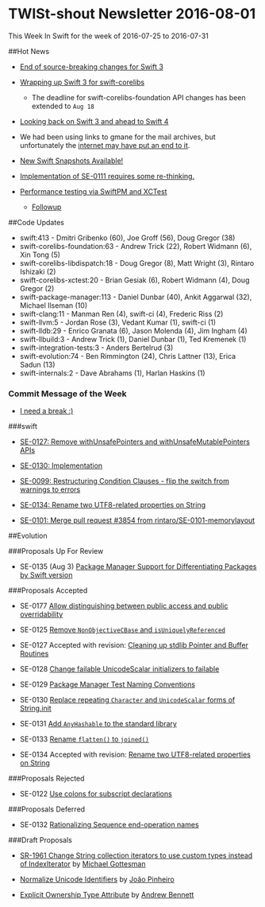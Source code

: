# TWISt-shout Newsletter 2016-08-01
This Week In Swift for the week of 2016-07-25 to 2016-07-31

##Hot News

* [End of source-breaking changes for Swift 3](https://lists.swift.org/pipermail/swift-evolution-announce/2016-July/000264.html)

* [Wrapping up Swift 3 for swift-corelibs](https://lists.swift.org/pipermail/swift-corelibs-dev/Week-of-Mon-20160725/000812.html)
  * The deadline for swift-corelibs-foundation API changes has been extended to `Aug 18`

* [Looking back on Swift 3 and ahead to	Swift 4](https://lists.swift.org/pipermail/swift-evolution-announce/2016-July/000269.html)

* We had been using links to gmane for the mail archives, but unfortunately the [internet may have put an end to it](https://lars.ingebrigtsen.no/2016/07/28/the-end-of-gmane/).

* [New Swift Snapshots Available!](https://lists.swift.org/pipermail/swift-users/Week-of-Mon-20160725/002690.html)

* [Implementation of SE-0111 requires some re-thinking.](https://lists.swift.org/pipermail/swift-dev/Week-of-Mon-20160725/002541.html)

* [Performance testing via SwiftPM and XCTest](https://lists.swift.org/pipermail/swift-corelibs-dev/Week-of-Mon-20160718/000809.html)
  * [Followup](https://lists.swift.org/pipermail/swift-corelibs-dev/Week-of-Mon-20160725/000810.html)

##Code Updates

* swift:413 - Dmitri Gribenko (60), Joe Groff (56), Doug Gregor (38)
* swift-corelibs-foundation:63 - Andrew Trick (22), Robert Widmann (6), Xin Tong (5)
* swift-corelibs-libdispatch:18 - Doug Gregor (8), Matt Wright (3), Rintaro Ishizaki (2)
* swift-corelibs-xctest:20 - Brian Gesiak (6), Robert Widmann (4), Doug Gregor (2)
* swift-package-manager:113 - Daniel Dunbar (40), Ankit Aggarwal (32), Michael Ilseman (10)
* swift-clang:11 - Manman Ren (4), swift-ci (4), Frederic Riss (2)
* swift-llvm:5 - Jordan Rose (3), Vedant Kumar (1), swift-ci (1)
* swift-lldb:29 - Enrico Granata (6), Jason Molenda (4), Jim Ingham (4)
* swift-llbuild:3 - Andrew Trick (1), Daniel Dunbar (1), Ted Kremenek (1)
* swift-integration-tests:3 - Anders Bertelrud (3)
* swift-evolution:74 - Ben Rimmington (24), Chris Lattner (13), Erica Sadun (13)
* swift-internals:2 - Dave Abrahams (1), Harlan Haskins (1)

### Commit Message of the Week

* [I need a break :)](https://github.com/apple/swift-lldb/commit/493bd036c1feab9bc693ef575870bf53a0049ca1)

###swift
  
* [SE-0127: Remove withUnsafePointers and withUnsafeMutablePointers APIs](https://github.com/apple/swift/commit/112451c44afa951a7e6447e8b2dc7c52d756dd16)
  
* [SE-0130: Implementation](https://github.com/apple/swift/commit/a798852cb42edbc23a11ddfe3dc2c1a6ab2eebd6)
  
* [SE-0099: Restructuring Condition Clauses - flip the switch from warnings to errors](https://github.com/apple/swift/commit/abea7199a7ecc80f069a2061259301235d0abc6e)

* [SE-0134: Rename two UTF8-related properties on String ](https://github.com/apple/swift/commit/b0fdb80f7941f0f3a039d444bb2016fcbfca0700)

* [SE-0101: Merge pull request #3854 from rintaro/SE-0101-memorylayout](https://github.com/apple/swift/commit/99dffd768217fd8840aac88f1c07e172f324476c)

##Evolution

###Proposals Up For Review

* SE-0135 (Aug 3) [Package Manager Support for Differentiating Packages by Swift version](https://github.com/apple/swift-evolution/blob/master/proposals/0135-package-manager-support-for-differentiating-packages-by-swift-version.md)

###Proposals Accepted

* SE-0177 [Allow distinguishing between public access and public overridability](https://lists.swift.org/pipermail/swift-evolution-announce/2016-July/000268.html)

* SE-0125 [Remove `NonObjectiveCBase` and `isUniquelyReferenced`](https://lists.swift.org/pipermail/swift-evolution-announce/2016-July/000261.html)

* SE-0127 Accepted with revision: [Cleaning up stdlib Pointer and Buffer Routines](https://lists.swift.org/pipermail/swift-evolution-announce/2016-July/000262.html)

* SE-0128 [Change failable UnicodeScalar initializers to failable](https://lists.swift.org/pipermail/swift-evolution-announce/2016-July/000259.html)

* SE-0129 [Package Manager Test Naming Conventions](https://lists.swift.org/pipermail/swift-evolution/Week-of-Mon-20160725/025590.html)

* SE-0130 [Replace repeating `Character` and `UnicodeScalar` forms of String.init](https://lists.swift.org/pipermail/swift-evolution-announce/2016-July/000260.html)

* SE-0131 [Add `AnyHashable` to the standard library](https://lists.swift.org/pipermail/swift-evolution-announce/2016-July/000263.html)

* SE-0133 [Rename `flatten()` to `joined()`](https://lists.swift.org/pipermail/swift-evolution-announce/2016-July/000265.html)

* SE-0134 Accepted with revision: [Rename two UTF8-related properties on String](https://lists.swift.org/pipermail/swift-evolution-announce/2016-July/000266.html)

###Proposals Rejected

* SE-0122 [Use colons for subscript declarations](https://lists.swift.org/pipermail/swift-evolution-announce/2016-July/000258.html)

###Proposals Deferred

* SE-0132 [Rationalizing Sequence end-operation names](https://lists.swift.org/pipermail/swift-evolution-announce/2016-July/000267.html)
  
###Draft Proposals

* [SR-1961 Change String collection iterators to use custom types instead of IndexIterator](https://github.com/gottesmm/swift-evolution/blob/8277168808c9c2de007be0d116320dde8fda4316/proposals/NNNN-Change%20String%20collection%20iterators%20to%20use%20custom%20types%20instead%20of%20IndexIteratorT.md) by [Michael Gottesman](mgottesman@apple.com)

* [Normalize Unicode Identifiers](https://gist.github.com/JoaoPinheiro/5f226f46c67d235a7039c775a4300800) by [João Pinheiro](joao@joaopinheiro.org)

* [Explicit Ownership Type Attribute](https://github.com/therealbnut/swift-evolution/blob/therealbnut-explicit-ownership/proposals/NNNN-explicit-ownership-type-attribute.md) by [Andrew Bennett](cacoyi@gmail.com)

